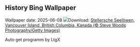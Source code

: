 ## History Bing Wallpaper
Wallpaper date: 2025-06-08
![](https://www.bing.com/th?id=OHR.StellarSeaLions_DE-DE0269577220_UHD.jpg&w=1000)Download: [Stellersche Seelöwen, Vancouver Island, British Columbia, Kanada (© Steve Woods Photography/Getty Images)](https://www.bing.com/th?id=OHR.StellarSeaLions_DE-DE0269577220_UHD.jpg)

Auto get programm by LtgX
